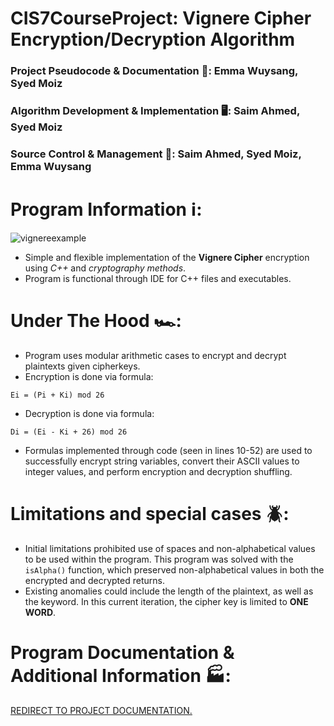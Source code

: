 # CIS7CourseProject: Vignere Cipher Encryption/Decryption Algorithm
### Project Pseudocode & Documentation 📝: Emma Wuysang, Syed Moiz
### Algorithm Development & Implementation 🖥:  Saim Ahmed, Syed Moiz
### Source Control & Management 🚀: Saim Ahmed, Syed Moiz, Emma Wuysang

# Program Information ℹ️: 
![vignereexample](https://github.com/user-attachments/assets/bcdb44b1-af4b-4d53-8b8f-f952157dfe3f)
- Simple and flexible implementation of the **Vignere Cipher** encryption using *C++* and *cryptography methods*.
- Program is functional through IDE for C++ files and executables.

# Under The Hood 🏎️: 

- Program uses modular arithmetic cases to encrypt and decrypt plaintexts given cipherkeys.
- Encryption is done via formula:
```
Ei = (Pi + Ki) mod 26
```
- Decryption is done via formula:
```
Di = (Ei - Ki + 26) mod 26
```
- Formulas implemented through code (seen in lines 10-52) are used to successfully encrypt string variables, convert their ASCII values to integer values, and perform encryption and decryption shuffling.

# Limitations and special cases 🪲:
- Initial limitations prohibited use of spaces and non-alphabetical values to be used within the program. This program was solved with the ```isAlpha()``` function, which preserved non-alphabetical values in both the encrypted and decrypted returns.
- Existing anomalies could include the length of the plaintext, as well as the keyword. In this current iteration, the cipher key is limited to **ONE WORD**.

# Program Documentation & Additional Information 🏭: 
[REDIRECT TO PROJECT DOCUMENTATION.](https://docs.google.com/document/d/1d6rCgWUtcJm54AC5VaYR-TzVLbUF_ajs/edit?usp=sharing&ouid=111086274092931521736&rtpof=true&sd=true)
